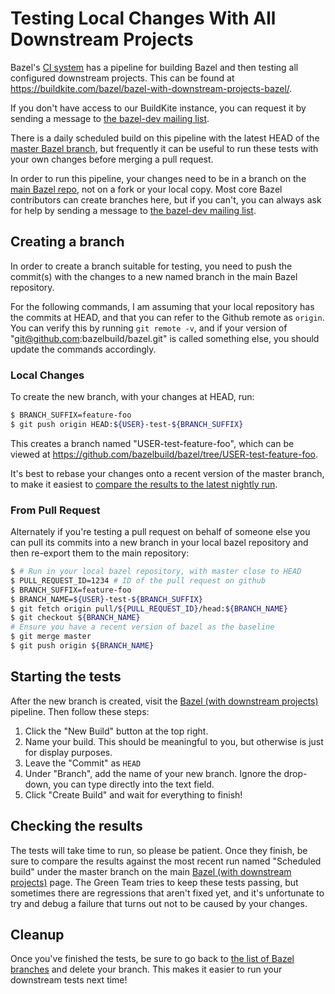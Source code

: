 # Testing Local Changes With All Downstream Projects

Bazel's [CI system](https://buildkite.com/bazel/) has a pipeline for building Bazel and then testing all configured downstream projects. This can be found at https://buildkite.com/bazel/bazel-with-downstream-projects-bazel/.

If you don't have access to our BuildKite instance, you can request it by sending a message to [the bazel-dev mailing list](https://groups.google.com/forum/#!forum/bazel-dev).

There is a daily scheduled build on this pipeline with the latest HEAD of the [master Bazel branch](https://github.com/bazelbuild/bazel/tree/master), but frequently it can be useful to run these tests with your own changes before merging a pull request.

In order to run this pipeline, your changes need to be in a branch on the [main Bazel repo](https://github.com/bazelbuild/bazel/), not on a fork or your local copy. Most core Bazel contributors can create branches here, but if you can't, you can always ask for help by sending a message to [the bazel-dev mailing list](https://groups.google.com/forum/#!forum/bazel-dev).

## Creating a branch

In order to create a branch suitable for testing, you need to push the commit(s) with the changes to a new named branch in the main Bazel repository. 

For the following commands, I am assuming that your local repository has the commits at HEAD, and that you can refer to the Github remote as `origin`. You can verify this by running `git remote -v`, and if your version of "git@github.com:bazelbuild/bazel.git" is called something else, you should update the commands accordingly.

### Local Changes

To create the new branch, with your changes at HEAD, run:
```bash
$ BRANCH_SUFFIX=feature-foo
$ git push origin HEAD:${USER}-test-${BRANCH_SUFFIX}
```

This creates a branch named "USER-test-feature-foo", which can be viewed at https://github.com/bazelbuild/bazel/tree/USER-test-feature-foo.

It's best to rebase your changes onto a recent version of the master branch, to make it easiest to [compare the results to the latest nightly run](#checking-the-results).

### From Pull Request

Alternately if you're testing a pull request on behalf of someone else you can pull its commits into a new branch in your local bazel repository and then re-export them to the main repository:

```bash
$ # Run in your local bazel repository, with master close to HEAD
$ PULL_REQUEST_ID=1234 # ID of the pull request on github
$ BRANCH_SUFFIX=feature-foo
$ BRANCH_NAME=${USER}-test-${BRANCH_SUFFIX}
$ git fetch origin pull/${PULL_REQUEST_ID}/head:${BRANCH_NAME}
$ git checkout ${BRANCH_NAME}
# Ensure you have a recent version of bazel as the baseline
$ git merge master
$ git push origin ${BRANCH_NAME}
```

## Starting the tests

After the new branch is created, visit the [Bazel (with downstream projects)](https://buildkite.com/bazel/bazel-with-downstream-projects-bazel/) pipeline. Then follow these steps:

1.  Click the "New Build" button at the top right.
2.  Name your build. This should be meaningful to you, but otherwise is just for display purposes.
3.  Leave the "Commit" as `HEAD`
4.  Under "Branch", add the name of your new branch. Ignore the drop-down, you can type directly into the text field.
5.  Click "Create Build" and wait for everything to finish!


## Checking the results

The tests will take time to run, so please be patient. Once they finish, be sure to compare the results against the most recent run named "Scheduled build" under the master branch on the main [Bazel (with downstream projects)](https://buildkite.com/bazel/bazel-with-downstream-projects-bazel) page. The Green Team tries to keep these tests passing, but sometimes there are regressions that aren't fixed yet, and it's unfortunate to try and debug a failure that turns out not to be caused by your changes.

## Cleanup

Once you've finished the tests, be sure to go back to [the list of Bazel branches](https://github.com/bazelbuild/bazel/branches) and delete your branch. This makes it easier to run your downstream tests next time!
